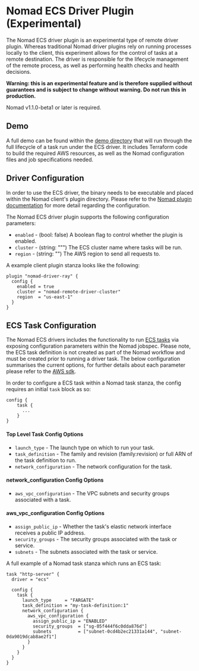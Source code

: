 # Nomad ECS Driver Plugin (Experimental)
The Nomad ECS driver plugin is an experimental type of remote driver plugin. Whereas traditional Nomad driver plugins rely on running processes locally to the client, this experiment allows for the control of tasks at a remote destination. The driver is responsible for the lifecycle management of the remote process, as well as performing health checks and health decisions.

**Warning: this is an experimental feature and is therefore supplied without guarantees and is subject to change without warning. Do not run this in production.**

Nomad v1.1.0-beta1 or later is required.

## Demo
A full demo can be found within the [demo directory](./demo) that will run through the full lifecycle of a task run under the ECS driver. It includes Terraform code to build the required AWS resources, as well as the Nomad configuration files and job specifications needed.

## Driver Configuration
In order to use the ECS driver, the binary needs to be executable and placed within the Nomad client's plugin directory. Please refer to the [Nomad plugin documentation](https://nomadproject.io/docs/configuration/plugin/) for more detail regarding the configuration.

The Nomad ECS driver plugin supports the following configuration parameters:
 * `enabled` - (bool: false) A boolean flag to control whether the plugin is enabled.
 * `cluster` - (string: """) The ECS cluster name where tasks will be run.
 * `region` - (string: "") The AWS region to send all requests to.

A example client plugin stanza looks like the following:

```hcl
plugin "nomad-driver-ray" {
  config {
    enabled = true
    cluster = "nomad-remote-driver-cluster"
    region  = "us-east-1"
  }
}
```

## ECS Task Configuration
The Nomad ECS drivers includes the functionality to run [ECS tasks](https://docs.aws.amazon.com/AmazonECS/latest/developerguide/task_definitions.html) via exposing configuration parameters within the Nomad jobspec. Please note, the ECS task definition is not created as part of the Nomad workflow and must be created prior to running a driver task. The below configuration summarises the current options, for further details about each parameter please refer to the [AWS sdk](https://github.com/aws/aws-sdk-go-v2/blob/9fc62ee75d1acca973ac777e51993fce74f6a27f/service/ecs/api_op_RunTask.go#L13).

In order to configure a ECS task within a Nomad task stanza, the config requires an initial `task` block as so:
```hcl
config {
    task {
      ...
    }
}
```

#### Top Level Task Config Options
 * `launch_type` - The launch type on which to run your task.
 * `task_definition` - The family and revision (family:revision) or full ARN of the task definition to run.
 * `network_configuration` - The network configuration for the task.

#### network_configuration Config Options
 * `aws_vpc_configuration` - The VPC subnets and security groups associated with a task.

#### aws_vpc_configuration Config Options
 * `assign_public_ip` - Whether the task's elastic network interface receives a public IP address.
 * `security_groups` - The security groups associated with the task or service.
 * `subnets` - The subnets associated with the task or service.

A full example of a Nomad task stanza which runs an ECS task:
```hcl
task "http-server" {
  driver = "ecs"

  config {
    task {
      launch_type     = "FARGATE"
      task_definition = "my-task-definition:1"
      network_configuration {
        aws_vpc_configuration {
          assign_public_ip = "ENABLED"
          security_groups  = ["sg-05f444f6c0dda876d"]
          subnets          = ["subnet-0cd4b2ec21331a144", "subnet-0da9019dcab8ae2f1"]
        }
      }
    }
  }
}
```
